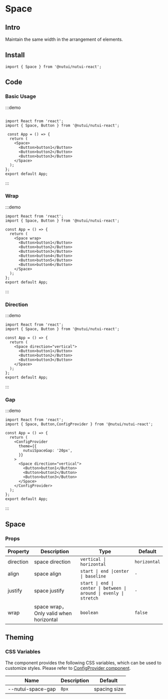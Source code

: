 # Space

## Intro

Maintain the same width in the arrangement of elements.

##  Install

```tsx
import { Space } from '@nutui/nutui-react';
```

## Code

### Basic Usage

:::demo

```tsx

import React from 'react';
import { Space, Button } from '@nutui/nutui-react';

 const App = () => {
  return (
    <Space>
      <Button>button1</Button>
      <Button>button2</Button>
      <Button>button3</Button>
    </Space>
  );
};
export default App;

```
:::
### Wrap

:::demo

```tsx
import React from 'react';
import { Space, Button } from '@nutui/nutui-react';

const App = () => {
  return (
    <Space wrap>
      <Button>button1</Button>
      <Button>button2</Button>
      <Button>button3</Button>
      <Button>button4</Button>
      <Button>button5</Button>
      <Button>button6</Button>
    </Space>
  );
};
export default App;

```
:::
### Direction

:::demo

```tsx
import React from 'react';
import { Space, Button } from '@nutui/nutui-react';

const App = () => {
  return (
    <Space direction="vertical">
      <Button>button1</Button>
      <Button>button2</Button>
      <Button>button3</Button>
    </Space>
  );
};
export default App;

```
:::
### Gap

:::demo

```tsx
import React from 'react';
import { Space, Button,ConfigProvider } from '@nutui/nutui-react';

const App = () => {
  return (
    <ConfigProvider
      theme={{
        nutuiSpaceGap: '20px',
      }}
    >
      <Space direction="vertical">
        <Button>button1</Button>
        <Button>button2</Button>
        <Button>button3</Button>
      </Space>
    </ConfigProvider>
  );
};
export default App;

```
:::
## Space

### Props

| Property | Description                  | Type                                                               | Default                                                          |
| --- |------------------------------|--------------------------------------------------------------------|------------------------------------------------------------------|
| direction | space direction              | `vertical \| horizontal`                                           | `horizontal`                                                   |
| align | space align                  | `start \| end \|center \| baseline`                                | `-`                                                              |
| justify | space justify                | `start \| end \| center \| between \| around \| evenly \| stretch` | `-` |
| wrap | space wrap，Only valid when horizontal | `boolean`                                                  | `false`                                                              |

## Theming

### CSS Variables

The component provides the following CSS variables, which can be used to customize styles. Please refer
to [ConfigProvider component](#/en-US/component/configprovider).

| Name | Description | Default           |
| --- | --- |--------------|
| \--nutui-space-gap | `8px` | spacing size |